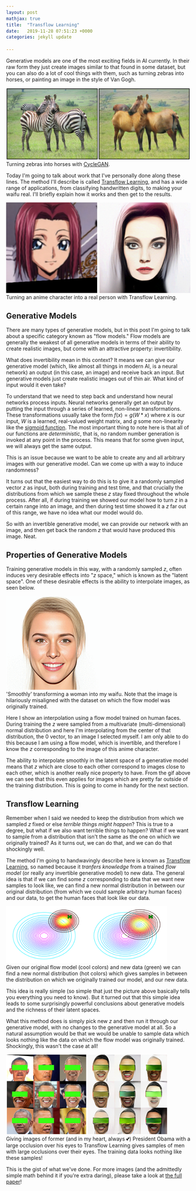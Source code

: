 ```yaml
---
layout: post
mathjax: true
title:  "Transflow Learning"
date:   2019-11-28 07:51:23 +0000
categories: jekyll update

---
```


Generative models are one of the most exciting fields in AI currently. In their raw form they just create images similar to that found in some dataset, but you can also do a lot of cool things with them, such as turning zebras into horses, or painting an image in the style of Van Gogh.


<div class="imgcap">
<img src="/assets/transflow/cyclegan.png">
<div class="thecap">Turning zebras into horses with <a href='https://arxiv.org/abs/1703.10593'>CycleGAN</a>.</div>
</div>

Today I'm going to talk about work that I've personally done along these lines. The method I'll describe is called <a href='put arxiv link here'>Transflow Learning</a>, and has a wide range of applications, from classifying handwritten digits, to making your waifu real. I'll briefly explain how it works and then get to the results.

<div class="imgcap">
<img src="/assets/transflow/cherrypicked.png">
<div class="thecap">Turning an anime character into a real person with Transflow Learning.</div>
</div>

## Generative Models

There are many types of generative models, but in this post I'm going to talk about a specific category known as "flow models." Flow models are generally the weakest of all generative models in terms of their ability to create realistic images, but come with an attractive property: invertibility.

What does invertibility mean in this context? It means we can give our generative model (which, like almost all things in modern AI, is a neural network) an output (in this case, an image) and receive back an input. But generative models just create realistic images out of thin air. What kind of input would it even take?

To understand that we need to step back and understand how neural networks process inputs. Neural networks generally get an output by putting the input through a series of learned, non-linear transformations. These transformations usually take the form $f(x) = g(W * x)$ where $x$ is our input, $W$ is a learned, real-valued weight matrix, and $g$ some non-linearity like the <a href='https://en.wikipedia.org/wiki/Sigmoid_function'>sigmoid function</a>. The most important thing to note here is that all of our functions are <i>deterministic</i>, that is, no random number generation is invoked at any point in the process. This means that for some given input, we will always get the same output.

This is an issue because we want to be able to create any and all arbitrary images with our generative model. Can we come up with a way to induce randomness?

It turns out that the easiest way to do this is to give it a randomly sampled vector $z$ as input, both during training and test time, and that crucially the distributions from which we sample these $z$ stay fixed throughout the whole process. After all, if during training we showed our model how to turn $z$ in a certain range into an image, and then during test time showed it a $z$ far out of this range, we have no idea what our model would do.

So with an invertible generative model, we can provide our network with an image, and then get back the random $z$ that would have produced this image. Neat.

## Properties of Generative Models

Training generative models in this way, with a randomly sampled $z$, often induces very desirable effects into "$z$ space," which is known as the "latent space". One of these desirable effects is the ability to interpolate images, as seen below.

<div class="imgcap">
<img src="/assets/transflow/magnitude.gif">
<div class="thecap">'Smoothly' transforming a woman into my waifu. Note that the image is hilariously misaligned with the dataset on which the flow model was originally trained.</div>
</div>

Here I show an interpolation using a flow model trained on human faces. During training the $z$ were sampled from a multivariate (multi-dimensional) normal distribution and here I'm interpolating from the center of that distribution, the 0 vector, to an image I selected myself. I am only able to do this because I am using a flow model, which is invertible, and therefore I know the $z$ corresponding to the image of this anime character.

The ability to interpolate smoothly in the latent space of a generative model means that $z$ which are close to each other correspond to images close to each other, which is another really nice property to have. From the gif above we can see that this even applies for images which are pretty far outside of the training distribution. This is going to come in handy for the next section.

## Transflow Learning

Remember when I said we needed to keep the distribution from which we sampled $z$ fixed or else <i>terrible things might happen</i>? This is true to a degree, but what if we also want terrible things to happen? What if we want to sample from a distribution that isn't the same as the one on which we originally trained? As it turns out, we can do that, and we can do that shockingly well.

The method I'm going to handwavingly describe here is known as <a href='put arxiv link here'>Transflow Learning</a>, so named because it <i>tranfers knowledge</i> from a trained <i>flow model</i> (or really any invertible generative model) to new data. The general idea is that if we can find some $z$ corresponding to data that we want new samples to look like, we can find a new normal distribution in between our original distribution (from which we could sample arbitrary human faces) and our data, to get the human faces that look like our data.

<div class="imgcap">
<img src="/assets/transflow/gaussians.png">
<div class="thecap">Given our original flow model (cool colors) and new data (green) we can find a new normal distribution (hot colors) which gives samples in between the distribution on which we originally trained our model, and our new data.</div>
</div>

This idea is really simple (so simple that just the picture above basically tells you everything you need to know). But it turned out that this simple idea leads to some surprisingly powerful conclusions about generative models and the richness of their latent spaces.

What this method does is simply pick new $z$ and then run it through our generative model, with no changes to the generative model at all. So a natural assumption would be that we would be unable to sample data which looks nothing like the data on which the flow model was originally trained. Shockingly, this wasn't the case at all!

<div class="imgcap">
<img src="/assets/transflow/obama.png">
<div class="thecap">Giving images of former (and in my heart, always 💕) President Obama with a large occlusion over his eyes to Transflow Learning gives samples of men with large occlusions over their eyes. The training data looks nothing like these samples!</div>
</div>

This is the gist of what we've done. For more images (and the admittedly simple math behind it if you're extra daring), please take a look at <a href=''>the full paper</a>!
